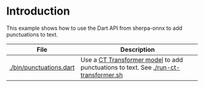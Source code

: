 # Introduction

This example shows how to use the Dart API from sherpa-onnx to add punctuations to text.

| File | Description|
|------|------------|
|[./bin/punctuations.dart](./bin/punctuations.dart)| Use a [CT Transformer model](https://modelscope.cn/models/iic/punc_ct-transformer_zh-cn-common-vocab272727-pytorch/summary) to add punctuations to text. See [./run-ct-transformer.sh](./run-ct-transformer.sh)|

